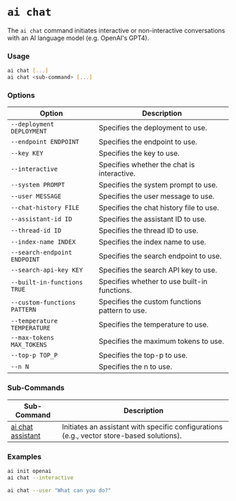 # `ai chat`

The `ai chat` command initiates interactive or non-interactive conversations with an AI language model (e.g. OpenAI's GPT4).

### Usage

``` bash
ai chat [...]
ai chat <sub-command> [...]
```

### Options

| Option                       | Description                      |
|------------------------------|----------------------------------|
| `--deployment DEPLOYMENT`    | Specifies the deployment to use. |
| `--endpoint ENDPOINT`        | Specifies the endpoint to use. |
| `--key KEY`                  | Specifies the key to use. |
| `--interactive`              | Specifies whether the chat is interactive. |
| `--system PROMPT`            | Specifies the system prompt to use. |
| `--user MESSAGE`             | Specifies the user message to use. |
| `--chat-history FILE`        | Specifies the chat history file to use. |
| `--assistant-id ID`          | Specifies the assistant ID to use. |
| `--thread-id ID`             | Specifies the thread ID to use. |
| `--index-name INDEX`         | Specifies the index name to use. |
| `--search-endpoint ENDPOINT` | Specifies the search endpoint to use. |
| `--search-api-key KEY`       | Specifies the search API key to use. |
| `--built-in-functions TRUE`  | Specifies whether to use built-in functions. |
| `--custom-functions PATTERN` | Specifies the custom functions pattern to use. |
| `--temperature TEMPERATURE`  | Specifies the temperature to use. |
| `--max-tokens MAX_TOKENS`    | Specifies the maximum tokens to use. |
| `--top-p TOP_P`              | Specifies the top-p to use. |
| `--n N`                      | Specifies the n to use. |

### Sub-Commands

| Sub-Command                    | Description                                                                                   |
|--------------------------------|-----------------------------------------------------------------------------------------------|
| [ai chat assistant](/reference/cli/chat/assistant/index.md) | Initiates an assistant with specific configurations (e.g., vector store-based solutions). |

### Examples

``` bash title="Initialize OpenAI and start an interactive session"
ai init openai
ai chat --interactive
```

``` bash title="Send a user message to the AI"
ai chat --user "What can you do?"
```

